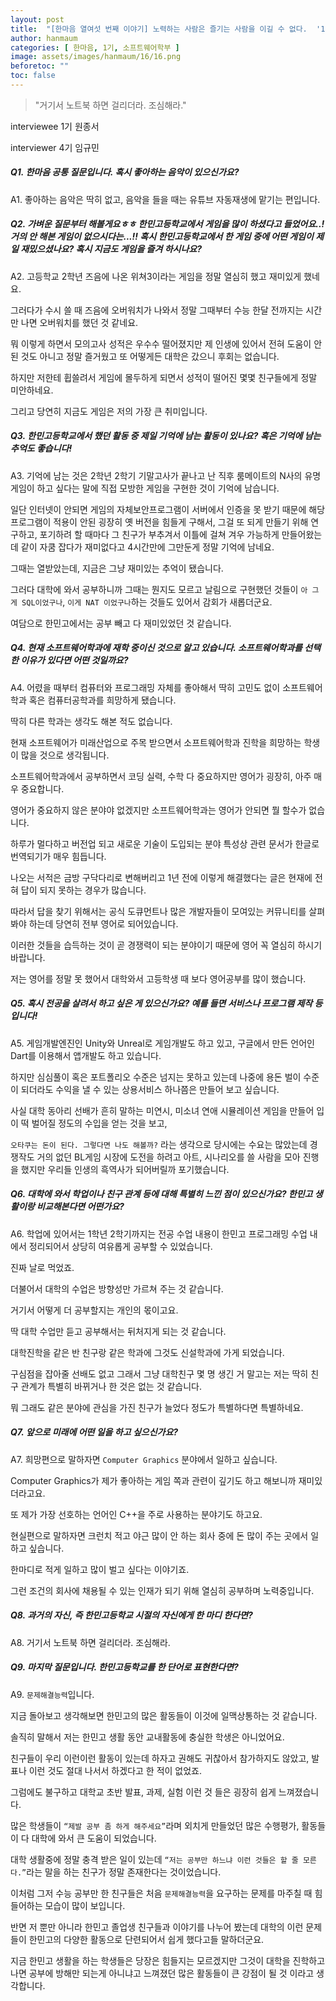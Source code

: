 ```yaml
---
layout: post
title:  "[한마음 열여섯 번째 이야기] 노력하는 사람은 즐기는 사람을 이길 수 없다.  '1기 원종서'"
author: hanmaum
categories: [ 한마음, 1기, 소프트웨어학부 ]
image: assets/images/hanmaum/16/16.png
beforetoc: ""
toc: false
---
```

> "거기서 노트북 하면 걸리더라. 조심해라."

interviewee 1기 원종서

interviewer 4기 임규민

##### Q1. 한마음 공통 질문입니다. 혹시 좋아하는 음악이 있으신가요?

A1. 좋아하는 음악은 딱히 없고, 음악을 들을 때는 유튜브 자동재생에 맡기는 편입니다.

##### Q2. 가벼운 질문부터 해볼게요ㅎㅎ 한민고등학교에서 게임을 많이 하셨다고 들었어요..! 거의 안 해본 게임이 없으시다는...!! 혹시 한민고등학교에서 한 게임 중에 어떤 게임이 제일 재밌으셨나요? 혹시 지금도 게임을 즐겨 하시나요?

A2. 고등학교 2학년 즈음에 나온 위쳐3이라는 게임을 정말 열심히 했고 재미있게 했네요.

그러다가 수시 쓸 때 즈음에 오버워치가 나와서 정말 그때부터 수능 한달 전까지는 시간만 나면 오버워치를 했던 것 같네요.

뭐 이렇게 하면서 모의고사 성적은 우수수 떨어졌지만 제 인생에 있어서 전혀 도움이 안 된 것도 아니고 정말 즐거웠고 또 어떻게든 대학은 갔으니 후회는 없습니다.

하지만 저한테 휩쓸려서 게임에 몰두하게 되면서 성적이 떨어진 몇몇 친구들에게 정말 미안하네요.

그리고 당연히 지금도 게임은 저의 가장 큰 취미입니다.

##### Q3. 한민고등학교에서 했던 활동 중 제일 기억에 남는 활동이 있나요? 혹은 기억에 남는 추억도 좋습니다!

A3. 기억에 남는 것은 2학년 2학기 기말고사가 끝나고 난 직후 룸메이트의 N사의 유명 게임이 하고 싶다는 말에 직접 모방한 게임을 구현한 것이 기억에 남습니다.

일단 인터넷이 안되면 게임의 자체보안프로그램이 서버에서 인증을 못 받기 때문에 해당 프로그램이 적용이 안된 굉장히 옛 버전을 힘들게 구해서, 그걸 또 되게 만들기 위해 연구하고, 포기하려 할 때마다 그 친구가 부추겨서 이틀에 걸쳐 겨우 가능하게 만들어왔는데 같이 자쿰 잡다가 재미없다고 4시간만에 그만둔게 정말 기억에 남네요.

그때는 열받았는데, 지금은 그냥 재미있는 추억이 됐습니다.

그러다 대학에 와서 공부하니까 그때는 뭔지도 모르고 날림으로 구현했던 것들이 `아 그게 SQL이었구나`, `이게 NAT 이었구나`하는 것들도 있어서 감회가 새롭더군요.

여담으로 한민고에서는 공부 빼고 다 재미있었던 것 같습니다.

##### Q4. 현재 소프트웨어학과에 재학 중이신 것으로 알고 있습니다. 소프트웨어학과를 선택한 이유가 있다면 어떤 것일까요?

A4. 어렸을 때부터 컴퓨터와 프로그래밍 자체를 좋아해서 딱히 고민도 없이 소프트웨어학과 혹은 컴퓨터공학과를 희망하게 됐습니다.

딱히 다른 학과는 생각도 해본 적도 없습니다.

현재 소프트웨어가 미래산업으로 주목 받으면서 소프트웨어학과 진학을 희망하는 학생이 많을 것으로 생각됩니다.

소프트웨어학과에서 공부하면서 코딩 실력, 수학 다 중요하지만 영어가 굉장히, 아주 매우 중요합니다.

영어가 중요하지 않은 분야야 없겠지만 소프트웨어학과는 영어가 안되면 뭘 할수가 없습니다.

하루가 멀다하고 버전업 되고 새로운 기술이 도입되는 분야 특성상 관련 문서가 한글로 번역되기가 매우 힘듭니다.

나오는 서적은 금방 구닥다리로 변해버리고 1년 전에 이렇게 해결했다는 글은 현재에 전혀 답이 되지 못하는 경우가 많습니다.

따라서 답을 찾기 위해서는 공식 도큐먼트나 많은 개발자들이 모여있는 커뮤니티를 살펴봐야 하는데 당연히 전부 영어로 되어있습니다.

이러한 것들을 습득하는 것이 곧 경쟁력이 되는 분야이기 때문에 영어 꼭 열심히 하시기 바랍니다.

저는 영어를 정말 못 했어서 대학와서 고등학생 때 보다 영어공부를 많이 했습니다.

##### Q5. 혹시 전공을 살려서 하고 싶은 게 있으신가요? 예를 들면 서비스나 프로그램 제작 등입니다!

A5. 게임개발엔진인 Unity와 Unreal로 게임개발도 하고 있고, 구글에서 만든 언어인 Dart를 이용해서 앱개발도 하고 있습니다.

하지만 심심풀이 혹은 포트폴리오 수준은 넘지는 못하고 있는데 나중에 용돈 벌이 수준이 되더라도 수익을 낼 수 있는 상용서비스 하나쯤은 만들어 보고 싶습니다.

사실 대학 동아리 선배가 흔히 말하는 미연시, 미소녀 연애 시뮬레이션 게임을 만들어 입이 떡 벌어질 정도의 수입을 얻는 것을 보고, 

`오타쿠는 돈이 된다. 그렇다면 나도 해볼까?` 라는 생각으로 당시에는 수요는 많았는데 경쟁작도 거의 없던 BL게임 시장에 도전을 하려고 아트, 시나리오를 쓸 사람을 모아 진행을 했지만 우리들 인생의 흑역사가 되어버릴까 포기했습니다.

##### Q6. 대학에 와서 학업이나 친구 관계 등에 대해 특별히 느낀 점이 있으신가요? 한민고 생활이랑 비교해본다면 어떤가요?

A6. 학업에 있어서는 1학년 2학기까지는 전공 수업 내용이 한민고 프로그래밍 수업 내에서 정리되어서 상당히 여유롭게 공부할 수 있었습니다.

진짜 날로 먹었죠.

더불어서 대학의 수업은 방향성만 가르쳐 주는 것 같습니다.

거기서 어떻게 더 공부할지는 개인의 몫이고요.

딱 대학 수업만 듣고 공부해서는 뒤처지게 되는 것 같습니다.

대학진학을 같은 반 친구랑 같은 학과에 그것도 신설학과에 가게 되었습니다.

구심점을 잡아줄 선배도 없고 그래서 그냥 대학친구 몇 명 생긴 거 말고는 저는 딱히 친구 관계가 특별히 바뀌거나 한 것은 없는 것 같습니다.

뭐 그래도 같은 분야에 관심을 가진 친구가 늘었다 정도가 특별하다면 특별하네요.

##### Q7. 앞으로 미래에 어떤 일을 하고 싶으신가요?

A7. 희망편으로 말하자면 `Computer Graphics` 분야에서 일하고 싶습니다.

Computer Graphics가 제가 좋아하는 게임 쪽과 관련이 깊기도 하고 해보니까 재미있더라고요.

또 제가 가장 선호하는 언어인 C++을 주로 사용하는 분야기도 하고요.

현실편으로 말하자면 크런치 적고 야근 많이 안 하는 회사 중에 돈 많이 주는 곳에서 일하고 싶습니다.

한마디로 적게 일하고 많이 벌고 싶다는 이야기죠.

그런 조건의 회사에 채용될 수 있는 인재가 되기 위해 열심히 공부하며 노력중입니다.

##### Q8. 과거의 자신, 즉 한민고등학교 시절의 자신에게 한 마디 한다면?

A8. 거기서 노트북 하면 걸리더라. 조심해라.

##### Q9. 마지막 질문입니다. 한민고등학교를 한 단어로 표현한다면?

A9. `문제해결능력`입니다.

지금 돌아보고 생각해보면 한민고의 많은 활동들이 이것에 일맥상통하는 것 같습니다.

솔직히 말해서 저는 한민고 생활 동안 교내활동에 충실한 학생은 아니었어요.

친구들이 우리 이런이런 활동이 있는데 하자고 권해도 귀찮아서 참가하지도 않았고, 발표나 이런 것도 절대 나서서 하겠다고 한 적이 없었죠.

그럼에도 불구하고 대학교 초반 발표, 과제, 실험 이런 것 들은 굉장히 쉽게 느껴졌습니다.

많은 학생들이 `“제발 공부 좀 하게 해주세요”`라며 외치게 만들었던 많은 수행평가, 활동들이 다 대학에 와서 큰 도움이 되었습니다.

대학 생활중에 정말 충격 받은 일이 있는데 `“저는 공부만 하느냐 이런 것들은 할 줄 모른다.”`라는 말을 하는 친구가 정말 존재한다는 것이었습니다.

이처럼 그저 수능 공부만 한 친구들은 처음 `문제해결능력`을 요구하는 문제를 마주칠 때 힘들어하는 모습이 많이 보입니다.

반면 저 뿐만 아니라 한민고 졸업생 친구들과 이야기를 나누어 봤는데 대학의 이런 문제들이 한민고의 다양한 활동으로 단련되어서 쉽게 했다고들 말하더군요.

지금 한민고 생활을 하는 학생들은 당장은 힘들지는 모르겠지만 그것이 대학을 진학하고 나면 공부에 방해만 되는게 아니냐고 느껴졌던 많은 활동들이 큰 강점이 될 것 이라고 생각합니다.
